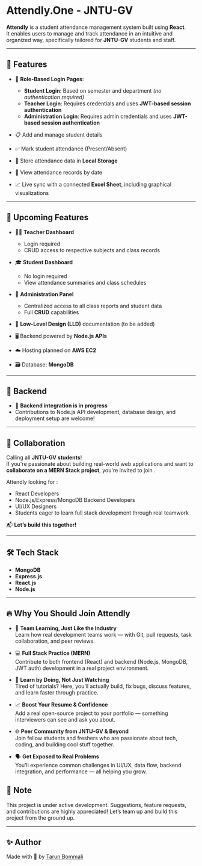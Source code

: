 # Attendly.One - JNTU-GV 

**Attendly** is a student attendance management system built using **React**.  
It enables users to manage and track attendance in an intuitive and organized way, specifically tailored for **JNTU-GV** students and staff.

---

## 🚀 Features

- 🔐 **Role-Based Login Pages**:
  - **Student Login**: Based on semester and department *(no authentication required)*
  - **Teacher Login**: Requires credentials and uses **JWT-based session authentication**
  - **Administration Login**: Requires admin credentials and uses **JWT-based session authentication**

- 📋 Add and manage student details  
- ✅ Mark student attendance (Present/Absent)  
- 💾 Store attendance data in **Local Storage**  
- 📅 View attendance records by date  
- 📈 Live sync with a connected **Excel Sheet**, including graphical visualizations

---

## 🧩 Upcoming Features

- 👩‍🏫 **Teacher Dashboard**  
  - Login required  
  - CRUD access to respective subjects and class records

- 🎓 **Student Dashboard**  
  - No login required  
  - View attendance summaries and class schedules

- 🏫 **Administration Panel**  
  - Centralized access to all class reports and student data  
  - Full **CRUD** capabilities

- 🧠 **Low-Level Design (LLD)** documentation (to be added)

- 🖥️ Backend powered by **Node.js APIs**

- ☁️ Hosting planned on **AWS EC2**

- 🗃️ Database: **MongoDB**

---

## 🔧 Backend

- 🚧 **Backend integration is in progress**  
- Contributions to Node.js API development, database design, and deployment setup are welcome!

---

## 🤝 Collaboration

Calling all **JNTU-GV students**!  
If you're passionate about building real-world web applications and want to **collaborate on a MERN Stack project**, you're invited to join .

Attendly looking for :
- React Developers  
- Node.js/Express/MongoDB Backend Developers  
- UI/UX Designers  
- Students eager to learn full stack development through real teamwork

📬 **Let’s build this together!**

---

## 🛠️ Tech Stack

- **MongoDB**
- **Express.js**
- **React.js**
- **Node.js**

---


## 🔥 Why You Should Join Attendly

- 🤝 **Team Learning, Just Like the Industry**  
  Learn how real development teams work — with Git, pull requests, task collaboration, and peer reviews.

- 💻 **Full Stack Practice (MERN)**  
  Contribute to both frontend (React) and backend (Node.js, MongoDB, JWT auth) development in a real project environment.

- 🧠 **Learn by Doing, Not Just Watching**  
  Tired of tutorials? Here, you’ll actually build, fix bugs, discuss features, and learn faster through practice.

- 📈 **Boost Your Resume & Confidence**  
  Add a real open-source project to your portfolio — something interviewers can see and ask you about.

- 🌐 **Peer Community from JNTU-GV & Beyond**  
  Join fellow students and freshers who are passionate about tech, coding, and building cool stuff together.

- 🗣️ **Get Exposed to Real Problems**  
  You’ll experience common challenges in UI/UX, data flow, backend integration, and performance — all helping you grow.



## 📌 Note

This project is under active development. Suggestions, feature requests, and contributions are highly appreciated!
Let’s team up and build this project from the ground up.

---

## ✨ Author

Made with 💙 by [Tarun Bommali](https://tarunbommali.netlify.app/)

